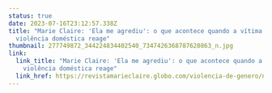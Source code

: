 ```yaml
---
status: true
date: 2023-07-16T23:12:57.338Z
title: "Marie Claire: 'Ela me agrediu': o que acontece quando a vítima de
  violência doméstica reage"
thumbnail: 277749872_344224834402540_7347426368787620863_n.jpg
link:
  link_title: "Marie Claire: 'Ela me agrediu': o que acontece quando a vítima de
    violência doméstica reage"
  link_href: https://revistamarieclaire.globo.com/violencia-de-genero/noticia/2023/04/ela-me-agrediu-o-que-acontece-quando-a-vitima-de-violencia-domestica-reage.ghtml
---
```

